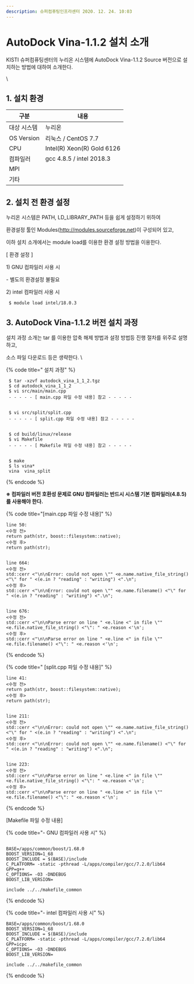 ```yaml
---
description: 슈퍼컴퓨팅인프라센터 2020. 12. 24. 10:03
---
```


# AutoDock Vina-1.1.2 설치 소개

KISTI 슈퍼컴퓨팅센터의 누리온 시스템에 AutoDock Vina-1.1.2 Source 버전으로 설치하는 방법에 대하여 소개한다.

\


## **1. 설치 환경**

|  **구분**      | **내용**                      |
| ------------ | --------------------------- |
|  대상 시스템      |  누리온                        |
|  OS Version  |  리눅스 / CentOS 7.7           |
|  CPU         |  Intel(R) Xeon(R) Gold 6126 |
|  컴파일러        |  gcc 4.8.5 / intel 2018.3   |
|  MPI         |                             |
|  기타          |                             |



## **2. 설치 전 환경 설정**

누리온 시스템은 PATH, LD\_LIBRARY\_PATH 등을 쉽게 설정하기 위하여&#x20;

환경설정 툴인 Modules(http://modules.sourceforge.net)이 구성되어 있고,

이하 설치 소개에서는 module load를 이용한 환경 설정 방법을 이용한다.



\[ 환경 설정 ]

1\) GNU 컴파일러 사용 시

\- 별도의 환경설정 불필요



2\) intel 컴파일러 사용 시

```
 $ module load intel/18.0.3
```

## **3. AutoDock Vina-1.1.2 버전 설치 과정**

&#x20;설치 과정 소개는 tar 를 이용한 압축 해제 방법과 설정 방법등 진행 절차를 위주로 설명하고,

&#x20;소스 파일 다운로드 등은 생략한다.  \


{% code title=" 설치 과정" %}
```
 $ tar -xzvf autodock_vina_1_1_2.tgz
 $ cd autodock_vina_1_1_2
 $ vi src/main/main.cpp
 - - - - - [ main.cpp 파일 수정 내용] 참고 - - - - -


 $ vi src/split/split.cpp
 - - - - - [ split.cpp 파일 수정 내용] 참고 - - - - -


 $ cd build/linux/release
 $ vi Makefile
 - - - - - [ Makefile 파일 수정 내용] 참고 - - - - -


 $ make
 $ ls vina*
 vina  vina_split
```
{% endcode %}

**※ 컴파일러 버전 호환성 문제로 GNU 컴파일러는 반드시 시스템 기본 컴파일러(4.8.5)를 사용해야 한다.**



{% code title="[main.cpp 파일 수정 내용]" %}
```
line 50:
<수정 전>
return path(str, boost::filesystem::native);
<수정 후>
return path(str);


line 664:
<수정 전>
std::cerr <"\n\nError: could not open \"" <e.name.native_file_string() <"\" for " <(e.in ? "reading" : "writing") <".\n";
<수정 후>
std::cerr <"\n\nError: could not open \"" <e.name.filename() <"\" for " <(e.in ? "reading" : "writing") <".\n";


line 676:
<수정 전>
std::cerr <"\n\nParse error on line " <e.line <" in file \"" <e.file.native_file_string() <"\": " <e.reason <'\n';
<수정 후>
std::cerr <"\n\nParse error on line " <e.line <" in file \"" <e.file.filename() <"\": " <e.reason <'\n';
```
{% endcode %}

{% code title=" [split.cpp 파일 수정 내용]" %}
```
line 41:
<수정 전>
return path(str, boost::filesystem::native);
<수정 후>
return path(str);


line 211:
<수정 전>
std::cerr <"\n\nError: could not open \"" <e.name.native_file_string() <"\" for " <(e.in ? "reading" : "writing") <".\n";
<수정 후>
std::cerr <"\n\nError: could not open \"" <e.name.filename() <"\" for " <(e.in ? "reading" : "writing") <".\n";


line 223:
<수정 전>
std::cerr <"\n\nParse error on line " <e.line <" in file \"" <e.file.native_file_string() <"\": " <e.reason <'\n';
<수정 후>
std::cerr <"\n\nParse error on line " <e.line <" in file \"" <e.file.filename() <"\": " <e.reason <'\n';

```
{% endcode %}



\[Makefile 파일 수정 내용]

{% code title="- GNU 컴파일러 사용 시" %}
```

BASE=/apps/common/boost/1.68.0
BOOST_VERSION=1_68
BOOST_INCLUDE = $(BASE)/include
C_PLATFORM= -static -pthread -L/apps/compiler/gcc/7.2.0/lib64
GPP=g++
C_OPTIONS= -O3 -DNDEBUG
BOOST_LIB_VERSION=

include ../../makefile_common
```
{% endcode %}

{% code title="- intel 컴파일러 사용 시" %}
```
BASE=/apps/common/boost/1.68.0
BOOST_VERSION=1_68
BOOST_INCLUDE = $(BASE)/include
C_PLATFORM= -static -pthread -L/apps/compiler/gcc/7.2.0/lib64
GPP=icpc
C_OPTIONS= -O3 -DNDEBUG
BOOST_LIB_VERSION=

include ../../makefile_common
```
{% endcode %}
